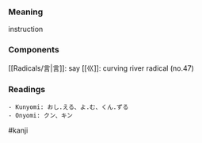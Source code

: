 ### Meaning

instruction

### Components

[[Radicals/言|言]]: say [[巛]]: curving river radical (no.47)

### Readings

```
- Kunyomi: おし.える、よ.む、くん.ずる
- Onyomi: クン、キン
```

#kanji